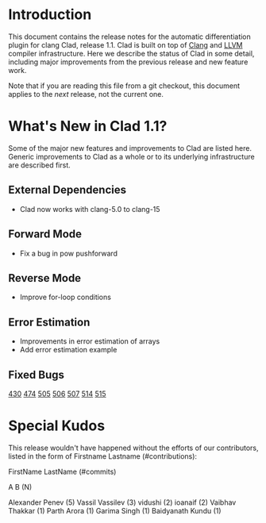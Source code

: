 Introduction
============

This document contains the release notes for the automatic differentiation
plugin for clang Clad, release 1.1. Clad is built on top of
[Clang](http://clang.llvm.org) and [LLVM](http://llvm.org>) compiler
infrastructure. Here we describe the status of Clad in some detail, including
major improvements from the previous release and new feature work.

Note that if you are reading this file from a git checkout,
this document applies to the *next* release, not the current one.


What's New in Clad 1.1?
========================

Some of the major new features and improvements to Clad are listed here. Generic
improvements to Clad as a whole or to its underlying infrastructure are
described first.

External Dependencies
---------------------

* Clad now works with clang-5.0 to clang-15


Forward Mode
------------
* Fix a bug in pow pushforward


Reverse Mode
------------
* Improve for-loop conditions


Error Estimation
----------------
* Improvements in error estimation of arrays
* Add error estimation example


Fixed Bugs
----------

[430](https://github.com/vgvassilev/clad/issues/430)
[474](https://github.com/vgvassilev/clad/issues/474)
[505](https://github.com/vgvassilev/clad/issues/505)
[506](https://github.com/vgvassilev/clad/issues/506)
[507](https://github.com/vgvassilev/clad/issues/507)
[514](https://github.com/vgvassilev/clad/issues/514)
[515](https://github.com/vgvassilev/clad/issues/515)

 <!---Get release bugs
 git log v1.0..master | grep 'Fixes|Closes'
 --->

Special Kudos
=============

This release wouldn't have happened without the efforts of our contributors,
listed in the form of Firstname Lastname (#contributions):

FirstName LastName (#commits)

A B (N)

Alexander Penev (5)
Vassil Vassilev (3)
vidushi (2)
ioanaif (2)
Vaibhav Thakkar (1)
Parth Arora (1)
Garima Singh (1)
Baidyanath Kundu (1)

<!---Find contributor list for this release
 git log --pretty=format:"%an"  v1.0...master | sort | uniq -c | sort -rn |\
   sed -E 's,^ *([0-9]+) (.*)$,\2 \(\1\),'
--->
